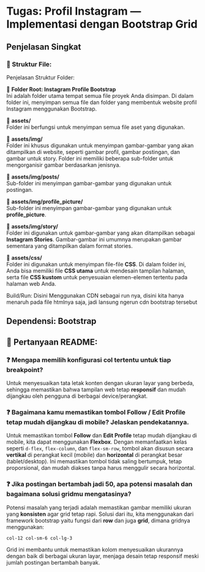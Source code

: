 # Tugas: Profil Instagram — Implementasi dengan Bootstrap Grid

## Penjelasan Singkat

### 🔧 Struktur File:
Penjelasan Struktur Folder:

📁 **Folder Root: Instagram Profile Bootstrap**  
Ini adalah folder utama tempat semua file proyek Anda disimpan. Di dalam folder ini, menyimpan semua file dan folder yang membentuk website profil Instagram menggunakan Bootstrap.

📂 **assets/**  
Folder ini berfungsi untuk menyimpan semua file aset yang digunakan.

📁 **assets/img/**  
Folder ini khusus digunakan untuk menyimpan gambar-gambar yang akan ditampilkan di website, seperti gambar profil, gambar postingan, dan gambar untuk story. Folder ini memiliki beberapa sub-folder untuk mengorganisir gambar berdasarkan jenisnya.

  📂 **assets/img/posts/**  
  Sub-folder ini menyimpan gambar-gambar yang digunakan untuk postingan.

  📂 **assets/img/profile_picture/**  
  Sub-folder ini menyimpan gambar-gambar yang digunakan untuk **profile_picture**.

  📂 **assets/img/story/**  
  Folder ini digunakan untuk gambar-gambar yang akan ditampilkan sebagai **Instagram Stories**. Gambar-gambar ini umumnya merupakan gambar sementara yang ditampilkan dalam format stories.

📂 **assets/css/**  
Folder ini digunakan untuk menyimpan file-file **CSS**. Di dalam folder ini, Anda bisa memiliki file **CSS utama** untuk mendesain tampilan halaman, serta file **CSS kustom** untuk penyesuaian elemen-elemen tertentu pada halaman web Anda.


Build/Run: 
Disini Menggunakan CDN sebagai run nya, disini kita hanya menaruh pada file htmlnya saja, jadi lansung ngerun cdn bootstrap tersebut 

Dependensi: Bootstrap
---

## 💬 Pertanyaan README:

### ❓ Mengapa memilih konfigurasi **col** tertentu untuk tiap **breakpoint**?

Untuk menyesuaikan tata letak konten dengan ukuran layar yang berbeda, sehingga memastikan bahwa tampilan web tetap **responsif** dan mudah dijangkau oleh pengguna di berbagai device/perangkat.

### ❓ Bagaimana kamu memastikan tombol **Follow** / **Edit Profile** tetap mudah dijangkau di mobile? Jelaskan pendekatannya.

Untuk memastikan tombol **Follow** dan **Edit Profile** tetap mudah dijangkau di mobile, kita dapat menggunakan **Flexbox**. Dengan memanfaatkan kelas seperti `d-flex`, `flex-column`, dan `flex-sm-row`, tombol akan disusun secara **vertikal** di perangkat kecil (mobile) dan **horizontal** di perangkat besar (tablet/desktop). Ini memastikan tombol tidak saling bertumpuk, tetap proporsional, dan mudah diakses tanpa harus menggulir secara horizontal.

### ❓ Jika postingan bertambah jadi **50**, apa potensi masalah dan bagaimana solusi gridmu mengatasinya?

Potensi masalah yang terjadi adalah memastikan gambar memiliki ukuran yang **konsisten** agar grid tetap rapi. Solusi dari itu, kita menggunakan dari framework bootstrap yaitu fungsi dari **row** dan juga **grid**, dimana gridnya menggunakan: 

`col-12 col-sm-6 col-lg-3`

Grid ini membantu untuk memastikan kolom menyesuaikan ukurannya dengan baik di berbagai ukuran layar, menjaga desain tetap responsif meski jumlah postingan bertambah banyak.